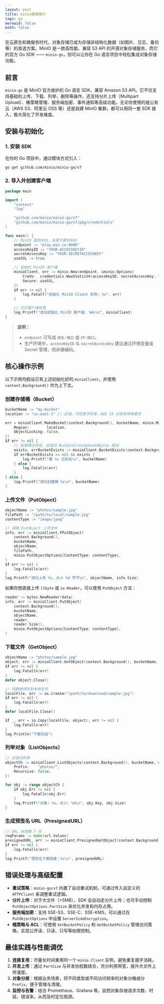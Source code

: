 ```yaml
---
layout: post
title: minio使用简介
tags: go
mermaid: false
math: false
---  
```



在云原生和微服务时代，对象存储已成为存储非结构化数据（如图片、日志、备份等）的首选方案。MinIO 是一款高性能、兼容 S3 API 的开源对象存储服务，而它的官方 Go SDK —— `minio-go`，则可以让你在 Go 语言项目中轻松集成对象存储功能。

## 前言

`minio-go` 是 MinIO 官方维护的 Go 语言 SDK，兼容 Amazon S3 API。它不仅支持基础的上传、下载、列举、删除等操作，还支持分片上传（Multipart Upload）、桶策略管理、服务端加密、事件通知等高级功能。无论你使用的是公有云（AWS S3、阿里云 OSS 等）还是自建 MinIO 集群，都可以用同一套 SDK 接入，极大简化了开发难度。

## 安装与初始化

### 1. 安装 SDK

在你的 Go 项目中，通过模块方式引入：
```bash
go get github.com/minio/minio-go/v7
```

### 2. 导入并创建客户端

```go
package main

import (
    "context"
    "log"

    "github.com/minio/minio-go/v7"
    "github.com/minio/minio-go/v7/pkg/credentials"
)

func main() {
    // MinIO 服务地址，末尾不要带斜杠
    endpoint := "play.min.io:9000"
    accessKeyID := "YOUR-ACCESSKEYID"
    secretAccessKey := "YOUR-SECRETACCESSKEY"
    useSSL := true

    // 初始化 MinIO 客户端
    minioClient, err := minio.New(endpoint, &minio.Options{
        Creds:  credentials.NewStaticV4(accessKeyID, secretAccessKey, ""),
        Secure: useSSL,
    })
    if err != nil {
        log.Fatalf("初始化 MinIO Client 失败: %v", err)
    }

    // 打印客户端信息
    log.Printf("成功初始化 MinIO 客户端: %#v\n", minioClient)
}
```

> **说明：**  
> - `endpoint` 可写成 `域名:端口` 或 `IP:端口`。  
> - 生产环境中，`accessKeyID` 与 `secretAccessKey` 建议通过环境变量或 Secret 管理，而非硬编码。


## 核心操作示例

以下示例均假设已有上述初始化好的 `minioClient`，并使用 `context.Background()` 作为上下文。

### 创建存储桶（Bucket）

```go
bucketName := "my-bucket"
location := "us-east-1" // 区域，可任意字符串，AWS S3 对其有特殊要求

err = minioClient.MakeBucket(context.Background(), bucketName, minio.MakeBucketOptions{
    Region:        location,
    ObjectLocking: false,
})
if err != nil {
    // 如果桶已存在，会返回 BucketAlreadyOwnedByYou 错误
    exists, errBucketExists := minioClient.BucketExists(context.Background(), bucketName)
    if errBucketExists == nil && exists {
        log.Printf("桶 %s 已存在\n", bucketName)
    } else {
        log.Fatalln(err)
    }
} else {
    log.Printf("成功创建桶 %s\n", bucketName)
}
```

### 上传文件（PutObject）

```go
objectName := "photos/sample.jpg"
filePath := "/path/to/local/sample.jpg"
contentType := "image/jpeg"

// 调用 PutObject 上传文件
info, err := minioClient.FPutObject(
    context.Background(),
    bucketName,
    objectName,
    filePath,
    minio.PutObjectOptions{ContentType: contentType},
)
if err != nil {
    log.Fatalln(err)
}
log.Printf("成功上传 %s，大小 %d 字节\n", objectName, info.Size)
```

如果你想直接上传 `[]byte` 或 `io.Reader`，可以使用 `PutObject` 方法：
```go
reader := bytes.NewReader(data)
info, err := minioClient.PutObject(
    context.Background(),
    bucketName,
    objectName,
    reader,
    reader.Size(),
    minio.PutObjectOptions{ContentType: contentType},
)
```

### 下载文件（GetObject）

```go
objectName := "photos/sample.jpg"
object, err := minioClient.GetObject(context.Background(), bucketName, objectName, minio.GetObjectOptions{})
if err != nil {
    log.Fatalln(err)
}
defer object.Close()

// 将数据保存到本地文件
localFile, err := os.Create("/path/to/download/sample.jpg")
if err != nil {
    log.Fatalln(err)
}
defer localFile.Close()

if _, err = io.Copy(localFile, object); err != nil {
    log.Fatalln(err)
}
log.Println("下载完成")
```

### 列举对象（ListObjects）

```go
// 非递归列举
objectCh := minioClient.ListObjects(context.Background(), bucketName, minio.ListObjectsOptions{
    Prefix:    "photos/",
    Recursive: false,
})

for obj := range objectCh {
    if obj.Err != nil {
        log.Fatalln(obj.Err)
    }
    log.Printf("对象: %s，大小: %d\n", obj.Key, obj.Size)
}
```

### 生成预签名 URL（PresignedURL）

```go
// URL 有效期 7 天
reqParams := make(url.Values)
presignedURL, err := minioClient.PresignedGetObject(context.Background(), bucketName, objectName, time.Hour*24*7, reqParams)
if err != nil {
    log.Fatalln(err)
}
log.Printf("预签名下载链接：%s\n", presignedURL)
```

## 错误处理与高级配置

- **重试策略**：`minio-go/v7` 内置了自动重试机制，可通过传入自定义的 `HTTPClient` 来调整重试逻辑。  
- **分片上传**：对于大文件（>5MB），SDK 会自动走分片上传；也可手动控制 `PutObjectOptions.PartSize` 来优化并发和内存占用。  
- **服务端加密**：支持 SSE-S3、SSE-C、SSE-KMS，可以通过在 `PutObjectOptions` 中设置 `ServerSideEncryption`。  
- **桶策略与 ACL**：可使用 `SetBucketPolicy` 和 `GetBucketPolicy` 管理访问策略，实现公开读、只读、只写等权限控制。

## 最佳实践与性能调优

1. **连接复用**：尽量长时间重用同一个 `minio.Client` 实例，避免重复握手消耗。  
2. **并发上传**：通过 `PartSize` 与并发协程数结合，充分利用带宽，提升大文件上传速度。  
3. **对象分层**：根据业务场景，将不同类型或不同访问频率的对象分桶或分 `Prefix`，便于管理与清理。  
4. **监控与告警**：结合 Prometheus、Grafana 等，监控对象存储请求次数、时延、错误率，从而及时定位瓶颈。
